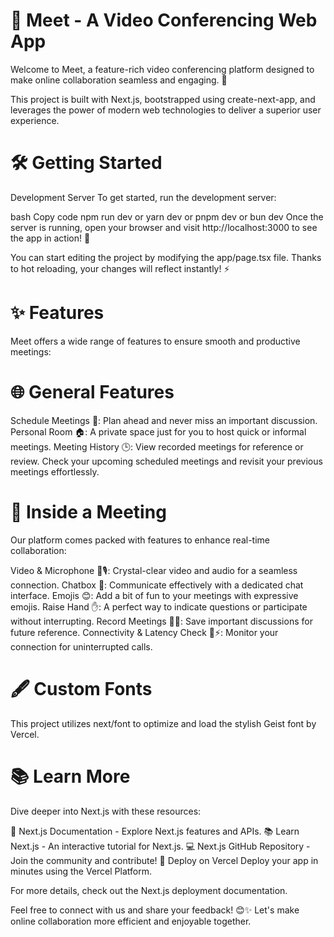 # 🎥 Meet - A Video Conferencing Web App
Welcome to Meet, a feature-rich video conferencing platform designed to make online collaboration seamless and engaging. 🚀

This project is built with Next.js, bootstrapped using create-next-app, and leverages the power of modern web technologies to deliver a superior user experience.

# 🛠 Getting Started
Development Server
To get started, run the development server:

bash
Copy code
npm run dev
 or
yarn dev
 or
pnpm dev
 or
bun dev
Once the server is running, open your browser and visit http://localhost:3000 to see the app in action! 🌟

You can start editing the project by modifying the app/page.tsx file. Thanks to hot reloading, your changes will reflect instantly! ⚡

# ✨ Features
Meet offers a wide range of features to ensure smooth and productive meetings:

# 🌐 General Features
Schedule Meetings 📅: Plan ahead and never miss an important discussion.
Personal Room 🏠: A private space just for you to host quick or informal meetings.
Meeting History 🕒:
View recorded meetings for reference or review.
Check your upcoming scheduled meetings and revisit your previous meetings effortlessly.
# 🎤 Inside a Meeting
Our platform comes packed with features to enhance real-time collaboration:

Video & Microphone 🎥🎙️: Crystal-clear video and audio for a seamless connection.
Chatbox 💬: Communicate effectively with a dedicated chat interface.
Emojis 😊: Add a bit of fun to your meetings with expressive emojis.
Raise Hand ✋: A perfect way to indicate questions or participate without interrupting.
Record Meetings 🎥🔴: Save important discussions for future reference.
Connectivity & Latency Check 📶⚡: Monitor your connection for uninterrupted calls.
# 🖋️ Custom Fonts
This project utilizes next/font to optimize and load the stylish Geist font by Vercel.

# 📚 Learn More
Dive deeper into Next.js with these resources:

📖 Next.js Documentation - Explore Next.js features and APIs.
📚 Learn Next.js - An interactive tutorial for Next.js.
💻 Next.js GitHub Repository - Join the community and contribute!
🚀 Deploy on Vercel
Deploy your app in minutes using the Vercel Platform.

For more details, check out the Next.js deployment documentation.

Feel free to connect with us and share your feedback! 😊✨
Let's make online collaboration more efficient and enjoyable together.

